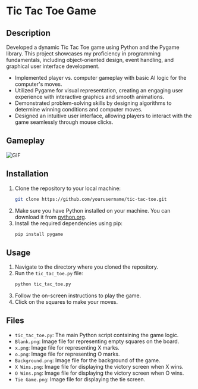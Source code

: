 # Tic Tac Toe Game

## Description
Developed a dynamic Tic Tac Toe game using Python and the Pygame library. This project showcases my proficiency in programming fundamentals, including object-oriented design, event handling, and graphical user interface development.

- Implemented player vs. computer gameplay with basic AI logic for the computer's moves.
- Utilized Pygame for visual representation, creating an engaging user experience with interactive graphics and smooth animations.
- Demonstrated problem-solving skills by designing algorithms to determine winning conditions and computer moves.
- Designed an intuitive user interface, allowing players to interact with the game seamlessly through mouse clicks.

## Gameplay
![GIF](https://github.com/diandraaaaa/Tic-Tac-Toe/blob/main/gif2.gif(1))
## Installation
1. Clone the repository to your local machine:
    ```bash
    git clone https://github.com/yourusername/tic-tac-toe.git
    ```
2. Make sure you have Python installed on your machine. You can download it from [python.org](https://www.python.org/downloads/).
3. Install the required dependencies using pip:
    ```bash
    pip install pygame
    ```

## Usage
1. Navigate to the directory where you cloned the repository.
2. Run the `tic_tac_toe.py` file:
    ```bash
    python tic_tac_toe.py
    ```
3. Follow the on-screen instructions to play the game.
4. Click on the squares to make your moves.

## Files
- `tic_tac_toe.py`: The main Python script containing the game logic.
- `Blank.png`: Image file for representing empty squares on the board.
- `x.png`: Image file for representing X marks.
- `o.png`: Image file for representing O marks.
- `Background.png`: Image file for the background of the game.
- `X Wins.png`: Image file for displaying the victory screen when X wins.
- `O Wins.png`: Image file for displaying the victory screen when O wins.
- `Tie Game.png`: Image file for displaying the tie screen.

